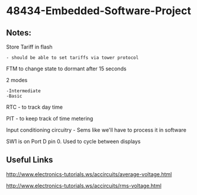 # 48434-Embedded-Software-Project

## Notes:
Store Tariff in flash

	- should be able to set tariffs via tower protocol
FTM to change state to dormant after 15 seconds

2 modes

	-Intermediate	
	-Basic
	
RTC - to track day time

PIT - to keep track of time metering

Input conditioning circuitry - Sems like we'll have to process it in software

SW1 is on Port D pin 0. Used to cycle between displays


## Useful Links
http://www.electronics-tutorials.ws/accircuits/average-voltage.html

http://www.electronics-tutorials.ws/accircuits/rms-voltage.html
